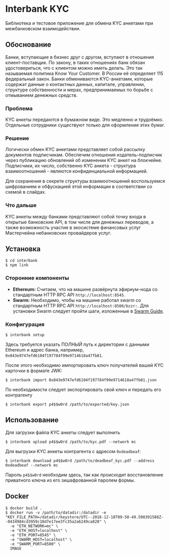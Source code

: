 # Interbank KYC

Библиотека и тестовое приложение для обмена KYC анкетами при межбанковском взаимодействии.

## Обоснование

Банки, вступающие в бизнес друг с другом, вступают в отношения клиент-поставщик. По закону, в таких отношениях банк обязан удостовериться, что с клиентом можно иметь делать. Это так называемая политика Know Your Customer. В России её определяет 115 федеральный закон. Банки обмениваются KYC-анкетами, которые содержат данные о контактных данных, капитале, управлении, структуре собственности и мерах, предпринимаемых по борьбе с отмыванием денежных средств. 

### Проблема

KYC анкеты передаются в бумажном виде. Это медленно и трудоёмко. Отдельные сотрудники существуют только для оформления этих бумаг.

### Решение

Логически обмен KYC анкетами представляет собой рассылку документов подписчикам. Обеспечим отношения издатель-подписчик через публикацию обновлений об изменении KYC анкет на блокчейне. Подписчики, их число, собственно KYC анкета - структура взаимоотношений - являются конфиденциальной информацией. 

Для сохранения в секрете структуры взаимоотношений воспользуемся шифрованием и обфускацией этой информации в соответствии со схемой в слайдах.

### Что дальше

KYC анкеты между банками представляют собой точку входа в открытые банковские API, в том числе для денежных переводов, а также возможность участия в экосистеме финансовых услуг Мастерчейна небанковских провайдеров услуг.

## Установка

    $ cd interbank
    $ npm link

### Сторонние компоненты

* **Ethereum:** Считаем, что на машине развёрнута эфириум-нода со стандартным HTTP RPC API `http://localhost:8545`.
* **Swarm:** Необходимо, чтобы на машине работал swarm со стандартным HTTP RPC API `http://localhost:8500/bzzr:`. Для установки Swarm следует пройти шаги, изложенные в [Swarm Guide](https://swarm-guide.readthedocs.io/en/latest/installation.html).
 
### Конфигурация

    $ interbank setup

Здесь требуется указать ПОЛНЫЙ путь к директории с данными Ethereum и адрес банка,
например, `0x843e9747efd6104f197784f99e9714618a47fb81`.

После этого необходимо импортировать ключ получателей вашей KYC карточки в формате JWK:

    $ interbank import 0x843e9747efd6104f197784f99e9714618a47fb81.json
    
По необходимости следует экспортировать свой ключ и передать его контрагенту

    $ interbank export p4$$w0rd /path/to/exported/key.json
    
## Использование

Для загрузки файла KYC анкеты следует выполнить

    $ interbank upload p4$$w0rd /path/to/kyc.pdf --network mc
    
Для выгрузки KYC анкеты контрагента с адресом `0xdeadbeaf`:

    $ interbank download p4$$w0rd /path/to/deadbeaf_kyc.pdf --address 0xdeadbeaf --network mc
    
Пароль `p4$$w0rd` необходим здесь, так как происходит восстановление приватного ключа из его зишафрованной
паролем формы.

## Docker

    $ docker build .
    $ docker run -v /path/to/datadir:/datadir -e "KEY_FILE_PATH=/datadir/keystore/UTC--2016-12-18T09-50-49.590391588Z--0434984cd3959c18d7e17ee3fc35a2a6249ca828" \
      -e "ETH_NETWORK=mc" \
      -e "ETH_HOST=localhost" \
      -e "ETH_PORT=8545" \
      -e "SWARM_HOST=localhost" \
      -e "SWARM_PORT=8500" \
      IMAGE 
